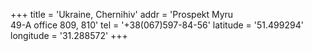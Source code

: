 +++
title = 'Ukraine, Chernihiv'
addr = 'Prospekt Myru<br />49-A office 809, 810'
tel = '+38(067)597-84-56'
latitude = '51.499294'
longitude = '31.288572'
+++